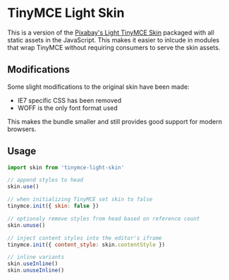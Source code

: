 # TinyMCE Light Skin

This is a version of the [Pixabay's Light TinyMCE Skin][1] packaged with all
static assets in the JavaScript. This makes it easier to inlcude in modules
that wrap TinyMCE without requiring consumers to serve the skin assets.

## Modifications

Some slight modifications to the original skin have been made:

  - IE7 specific CSS has been removed
  - WOFF is the only font format used

This makes the bundle smaller and still provides good support for modern
browsers.

## Usage

```javascript
import skin from 'tinymce-light-skin'

// append styles to head
skin.use()

// when initializing TinyMCE set skin to false
tinymce.init({ skin: false })

// optionaly remove styles from head based on reference count
skin.unuse()

// inject content styles into the editor's iframe
tinymce.init({ content_style: skin.contentStyle })

// inline variants
skin.useInline()
skin.unuseInline()
```

[1]: https://pixabay.com/en/blog/posts/a-modern-custom-theme-for-tinymce-4-40/
